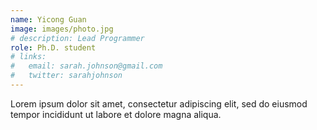 ```yaml
---
name: Yicong Guan
image: images/photo.jpg
# description: Lead Programmer
role: Ph.D. student
# links:
#   email: sarah.johnson@gmail.com
#   twitter: sarahjohnson
---
```


Lorem ipsum dolor sit amet, consectetur adipiscing elit, sed do eiusmod tempor incididunt ut labore et dolore magna aliqua.
